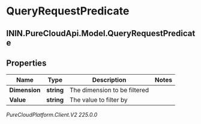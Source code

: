 # QueryRequestPredicate

## ININ.PureCloudApi.Model.QueryRequestPredicate

## Properties

|Name | Type | Description | Notes|
|------------ | ------------- | ------------- | -------------|
| **Dimension** | **string** | The dimension to be filtered | |
| **Value** | **string** | The value to filter by | |



_PureCloudPlatform.Client.V2 225.0.0_
